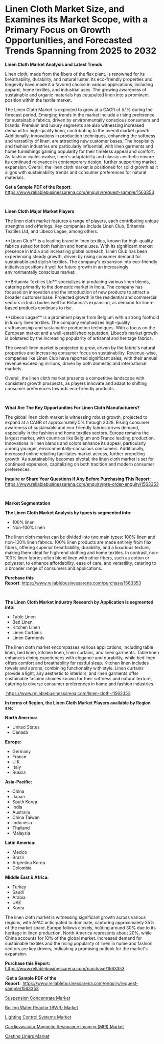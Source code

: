 <p><h1>Linen Cloth Market Size, and Examines its Market Scope, with a Primary Focus on Growth Opportunities, and Forecasted Trends Spanning from 2025 to 2032</h1></p><p><strong>Linen Cloth Market Analysis and Latest Trends</strong></p>
<p><p>Linen cloth, made from the fibers of the flax plant, is renowned for its breathability, durability, and natural luster. Its eco-friendly properties and longevity have made it a favored choice in various applications, including apparel, home textiles, and industrial uses. The growing awareness of sustainable and organic materials has catapulted linen into a prominent position within the textile market.</p><p>The Linen Cloth Market is expected to grow at a CAGR of 5.1% during the forecast period. Emerging trends in the market include a rising preference for sustainable fabrics, driven by environmentally conscious consumers and brands. Premium and luxury segments are also witnessing increased demand for high-quality linen, contributing to the overall market growth. Additionally, innovations in production techniques, enhancing the softness and versatility of linen, are attracting new customer bases. The hospitality and fashion industries are particularly influential, with linen garments and home furnishings gaining popularity for their timeless appeal and comfort. As fashion cycles evolve, linen's adaptability and classic aesthetic ensure its continued relevance in contemporary design, further supporting market expansion. Overall, the linen cloth market is positioned for solid growth as it aligns with sustainability trends and consumer preferences for natural materials.</p></p>
<p><strong>Get a Sample PDF of the Report:&nbsp;</strong> <a href="https://www.reliablebusinessarena.com/enquiry/request-sample/1563353?utm_campaign=1143&utm_medium=2&utm_source=Github&utm_content=ia&utm_term=30012025&utm_id=linen-cloth">https://www.reliablebusinessarena.com/enquiry/request-sample/1563353</a></p>
<p>&nbsp;</p>
<p><strong>Linen Cloth Major Market Players</strong></p>
<p><p>The linen cloth market features a range of players, each contributing unique strengths and offerings. Key companies include Linen Club, Britannia Textiles Ltd, and Libeco Lagae, among others.</p><p>**Linen Club** is a leading brand in linen textiles, known for high-quality fabrics suited for both fashion and home uses. With its significant market presence in India and increasing global outreach, Linen Club has been experiencing steady growth, driven by rising consumer demand for sustainable and stylish textiles. The company's expansion into eco-friendly initiatives positions it well for future growth in an increasingly environmentally conscious market.</p><p>**Britannia Textiles Ltd** specializes in producing various linen blends, catering primarily to the domestic market in India. The company has focused on innovation and the introduction of new products to attract a broader customer base. Projected growth in the residential and commercial sectors in India bodes well for Britannia’s expansion, as demand for linen-based products continues to rise.</p><p>**Libeco Lagae** is a prominent player from Belgium with a strong foothold in luxury linen textiles. The company emphasizes high-quality craftsmanship and sustainable production techniques. With a focus on the European market and a well-established reputation, Libeco’s market growth is bolstered by the increasing popularity of artisanal and heritage fabrics.</p><p>The overall linen market is projected to grow, driven by the fabric's natural properties and increasing consumer focus on sustainability. Revenue-wise, companies like Linen Club have reported significant sales, with their annual revenue exceeding millions, driven by both domestic and international markets.</p><p>Overall, the linen cloth market presents a competitive landscape with consistent growth prospects, as players innovate and adapt to shifting consumer preferences towards eco-friendly products.</p></p>
<p>&nbsp;</p>
<p><strong>What Are The Key Opportunities For Linen Cloth Manufacturers?</strong></p>
<p><p>The global linen cloth market is witnessing robust growth, projected to expand at a CAGR of approximately 5% through 2028. Rising consumer awareness of sustainable and eco-friendly fabrics drives demand, especially in the fashion and home textiles sectors. Europe remains the largest market, with countries like Belgium and France leading production. Innovations in linen blends and colors enhance its appeal, particularly among younger, environmentally-conscious consumers. Additionally, increased online retailing facilitates market access, further propelling growth. As sustainability becomes pivotal, the linen cloth market is set for continued expansion, capitalizing on both tradition and modern consumer preferences.</p></p>
<p><strong>Inquire or Share Your Questions If Any Before Purchasing This Report:</strong> <a href="https://www.reliablebusinessarena.com/enquiry/pre-order-enquiry/1563353?utm_campaign=1143&utm_medium=2&utm_source=Github&utm_content=ia&utm_term=30012025&utm_id=linen-cloth">https://www.reliablebusinessarena.com/enquiry/pre-order-enquiry/1563353</a></p>
<p>&nbsp;</p>
<p><strong>Market Segmentation</strong></p>
<p><strong>The Linen Cloth Market Analysis by types is segmented into:</strong></p>
<p><ul><li>100% linen</li><li>Non-100% linen</li></ul></p>
<p><p>The linen cloth market can be divided into two main types: 100% linen and non-100% linen fabrics. 100% linen products are made entirely from flax fibers, offering superior breathability, durability, and a luxurious texture, making them ideal for high-end clothing and home textiles. In contrast, non-100% linen fabrics often blend linen with other fibers, such as cotton or polyester, to enhance affordability, ease of care, and versatility, catering to a broader range of consumers and applications.</p></p>
<p><strong>Purchase this Report:&nbsp;</strong><a href="https://www.reliablebusinessarena.com/purchase/1563353?utm_campaign=1143&utm_medium=2&utm_source=Github&utm_content=ia&utm_term=30012025&utm_id=linen-cloth">https://www.reliablebusinessarena.com/purchase/1563353</a></p>
<p>&nbsp;</p>
<p><strong>The Linen Cloth Market Industry Research by Application is segmented into:</strong></p>
<p><ul><li>Table Linen</li><li>Bed Linen</li><li>Kitchen Linen</li><li>Linen Curtains</li><li>Linen Garments</li></ul></p>
<p><p>The linen cloth market encompasses various applications, including table linen, bed linen, kitchen linen, linen curtains, and linen garments. Table linen enhances dining experiences with elegance and durability, while bed linen offers comfort and breathability for restful sleep. Kitchen linen includes towels and aprons, combining functionality with style. Linen curtains provide a light, airy aesthetic to interiors, and linen garments offer sustainable fashion choices known for their softness and natural texture, catering to diverse consumer preferences in home and fashion industries.</p></p>
<p><a href="https://www.reliablebusinessarena.com/linen-cloth-r1563353?utm_campaign=1143&utm_medium=2&utm_source=Github&utm_content=ia&utm_term=30012025&utm_id=linen-cloth">&nbsp;https://www.reliablebusinessarena.com/linen-cloth-r1563353</a></p>
<p><strong>In terms of Region, the Linen Cloth Market Players available by Region are:</strong></p>
<p>
    <p> <strong> North America: </strong>
        <ul>
            <li>United States</li>
            <li>Canada</li>
        </ul>
        </p> 
    <p> <strong> Europe: </strong>
        <ul>
            <li>Germany</li>
            <li>France</li>
            <li>U.K.</li>
            <li>Italy</li>
            <li>Russia</li>
        </ul>
        </p> 
    <p> <strong> Asia-Pacific: </strong>
        <ul>
            <li>China</li>
            <li>Japan</li>
            <li>South Korea</li>
            <li>India</li>
            <li>Australia</li>
            <li>China Taiwan</li>
            <li>Indonesia</li>
            <li>Thailand</li>
            <li>Malaysia</li>
        </ul>
        </p> 
    <p> <strong> Latin America: </strong>
        <ul>
            <li>Mexico</li>
            <li>Brazil</li>
            <li>Argentina Korea</li>
            <li>Colombia</li>
        </ul>
        </p> 
    <p> <strong> Middle East & Africa: </strong>
        <ul>
            <li>Turkey</li>
            <li>Saudi</li>
            <li>Arabia</li>
            <li>UAE</li>
            <li>Korea</li>
        </ul>
    </p>
    </p>
<p><p>The linen cloth market is witnessing significant growth across various regions, with APAC anticipated to dominate, capturing approximately 35% of the market share. Europe follows closely, holding around 30% due to its heritage in linen production. North America represents about 20%, while China accounts for 10% of the global market. Increased demand for sustainable textiles and the rising popularity of linen in home and fashion sectors are key drivers, indicating a promising outlook for the market's expansion.</p></p>
<p><strong>Purchase this Report: </strong><a href="https://www.reliablebusinessarena.com/purchase/1563353?utm_campaign=1143&utm_medium=2&utm_source=Github&utm_content=ia&utm_term=30012025&utm_id=linen-cloth">https://www.reliablebusinessarena.com/purchase/1563353</a></p>
<p>&nbsp;<strong>Get a Sample PDF of the Report:&nbsp;&nbsp;</strong><a href="https://www.reliablebusinessarena.com/enquiry/request-sample/1563353?utm_campaign=1143&utm_medium=2&utm_source=Github&utm_content=ia&utm_term=30012025&utm_id=linen-cloth">https://www.reliablebusinessarena.com/enquiry/request-sample/1563353</a></p>
<p><strong></strong></p>
<p><p><a href="https://github.com/norbeludie83/Market-Research-Report-List-1/blob/main/suspension-concentrate-market.md?utm_campaign=1143&utm_medium=2&utm_source=Github&utm_content=ia&utm_term=30012025&utm_id=linen-cloth">Suspension Concentrate Market</a></p><p><a href="https://www.linkedin.com/pulse/boiling-water-reactor-bwr-market-growth-projections-13-cagr-wqame?utm_campaign=1143&utm_medium=2&utm_source=Github&utm_content=ia&utm_term=30012025&utm_id=linen-cloth">Boiling Water Reactor (BWR) Market</a></p><p><a href="https://www.linkedin.com/pulse/lighting-control-systems-market-size-growth-133-cagr-from-2025-aqfef?utm_campaign=1143&utm_medium=2&utm_source=Github&utm_content=ia&utm_term=30012025&utm_id=linen-cloth">Lighting Control Systems Market</a></p><p><a href="https://www.linkedin.com/pulse/cardiovascular-magnetic-resonance-imaging-mri-market-evolution-1cgxf?utm_campaign=1143&utm_medium=2&utm_source=Github&utm_content=ia&utm_term=30012025&utm_id=linen-cloth">Cardiovascular Magnetic Resonance Imaging (MRI) Market</a></p><p><a href="https://github.com/shirleenfraker87/Market-Research-Report-List-1/blob/main/casting-liners-market.md?utm_campaign=1143&utm_medium=2&utm_source=Github&utm_content=ia&utm_term=30012025&utm_id=linen-cloth">Casting Liners Market</a></p></p>